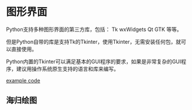 # 图形界面

Python支持多种图形界面的第三方库，包括：
    Tk
    wxWidgets
    Qt
    GTK
    等等。

但是Python自带的库是支持Tk的Tkinter，使用Tkinter，无需安装任何包，就可以直接使用。

Python内置的Tkinter可以满足基本的GUI程序的要求，如果是非常复杂的GUI程序，建议用操作系统原生支持的语言和库来编写。

[example code](../Exercise/76.graphic_interface.py)

## 海归绘图

